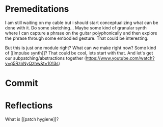 # Premeditations

I am still waiting on my cable but i should start conceptualizing what can be done with it. Do some sketching... Maybe some kind of granular synth where I can capture a phrase on the guitar polyphonically and then explore the phrase through some embodied gesture. That could be interesting.

But this is just one module right? What can we make right now? Some kind of [[impulse synth]]? That could be cool, lets start with that. And let's get our subpatching/abstractions together (https://www.youtube.com/watch?v=q5RznNyQzhw&t=1013s)
# Commit

# Reflections

What is [[patch hygiene]]?
